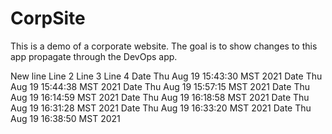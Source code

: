# CorpSite

This is a demo of a corporate website.  The goal is to show changes to this app propagate through the DevOps app.

New line
Line 2
Line 3
Line 4
Date Thu Aug 19 15:43:30 MST 2021
Date Thu Aug 19 15:44:38 MST 2021
Date Thu Aug 19 15:57:15 MST 2021
Date Thu Aug 19 16:14:59 MST 2021
Date Thu Aug 19 16:18:58 MST 2021
Date Thu Aug 19 16:31:28 MST 2021
Date Thu Aug 19 16:33:20 MST 2021
Date Thu Aug 19 16:38:50 MST 2021
